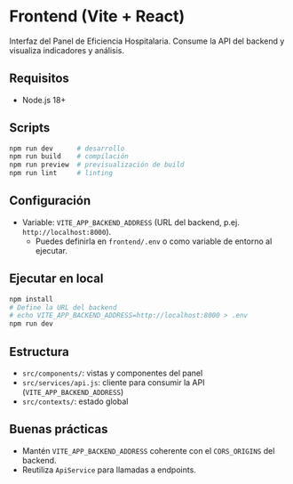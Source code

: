 # Frontend (Vite + React)

Interfaz del Panel de Eficiencia Hospitalaria. Consume la API del backend y visualiza indicadores y análisis.

## Requisitos
- Node.js 18+

## Scripts
```bash
npm run dev      # desarrollo
npm run build    # compilación
npm run preview  # previsualización de build
npm run lint     # linting
```

## Configuración
- Variable: `VITE_APP_BACKEND_ADDRESS` (URL del backend, p.ej. `http://localhost:8000`).
  - Puedes definirla en `frontend/.env` o como variable de entorno al ejecutar.

## Ejecutar en local
```bash
npm install
# Define la URL del backend
# echo VITE_APP_BACKEND_ADDRESS=http://localhost:8000 > .env
npm run dev
```

## Estructura
- `src/components/`: vistas y componentes del panel
- `src/services/api.js`: cliente para consumir la API (`VITE_APP_BACKEND_ADDRESS`)
- `src/contexts/`: estado global

## Buenas prácticas
- Mantén `VITE_APP_BACKEND_ADDRESS` coherente con el `CORS_ORIGINS` del backend.
- Reutiliza `ApiService` para llamadas a endpoints.
